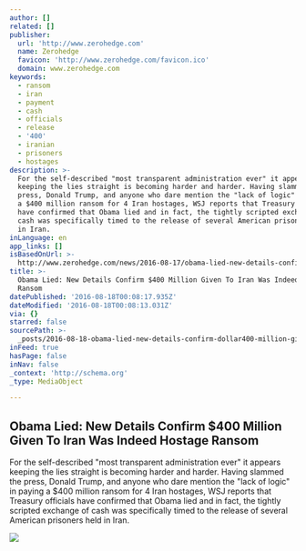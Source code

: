 ```yaml
---
author: []
related: []
publisher:
  url: 'http://www.zerohedge.com'
  name: Zerohedge
  favicon: 'http://www.zerohedge.com/favicon.ico'
  domain: www.zerohedge.com
keywords:
  - ransom
  - iran
  - payment
  - cash
  - officials
  - release
  - '400'
  - iranian
  - prisoners
  - hostages
description: >-
  For the self-described "most transparent administration ever" it appears
  keeping the lies straight is becoming harder and harder. Having slammed the
  press, Donald Trump, and anyone who dare mention the "lack of logic" in paying
  a $400 million ransom for 4 Iran hostages, WSJ reports that Treasury officials
  have confirmed that Obama lied and in fact, the tightly scripted exchange of
  cash was specifically timed to the release of several American prisoners held
  in Iran.
inLanguage: en
app_links: []
isBasedOnUrl: >-
  http://www.zerohedge.com/news/2016-08-17/obama-lied-new-details-confirm-400-million-given-iran-was-indeed-hostage-ransom
title: >-
  Obama Lied: New Details Confirm $400 Million Given To Iran Was Indeed Hostage
  Ransom
datePublished: '2016-08-18T00:08:17.935Z'
dateModified: '2016-08-18T00:08:13.031Z'
via: {}
starred: false
sourcePath: >-
  _posts/2016-08-18-obama-lied-new-details-confirm-dollar400-million-given-to-iran-w.md
inFeed: true
hasPage: false
inNav: false
_context: 'http://schema.org'
_type: MediaObject

---
```

<article style=""><h1>Obama Lied: New Details Confirm $400 Million Given To Iran Was Indeed Hostage Ransom</h1><p>For the self-described "most transparent administration ever" it appears keeping the lies straight is becoming harder and harder. Having slammed the press, Donald Trump, and anyone who dare mention the "lack of logic" in paying a $400 million ransom for 4 Iran hostages, WSJ reports that Treasury officials have confirmed that Obama lied and in fact, the tightly scripted exchange of cash was specifically timed to the release of several American prisoners held in Iran.</p><img src="http://www.zerohedge.com/sites/default/files/images/user3303/imageroot/20160817_iran.jpg" /></article>